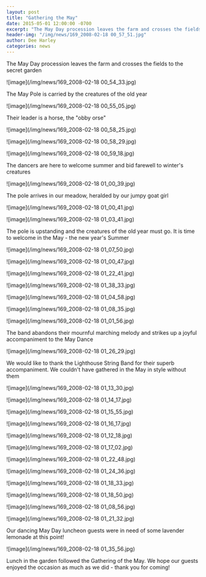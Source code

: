 ```yaml
---
layout: post
title: "Gathering the May"
date: 2015-05-01 12:00:00 -0700
excerpt: "The May Day procession leaves the farm and crosses the fields to the secret garden ..."
header-img: "/img/news/169_2008-02-18 00_57_51.jpg"
author: Dee Harley
categories: news
---
```

The May Day procession leaves the farm and crosses the fields to the
secret garden

![image](/img/news/169_2008-02-18 00_54_33.jpg)

The May Pole is carried by the creatures of the old year

![image](/img/news/169_2008-02-18 00_55_05.jpg)

Their leader is a horse, the &quot;obby orse&quot;

![image](/img/news/169_2008-02-18 00_58_25.jpg)

![image](/img/news/169_2008-02-18 00_58_29.jpg)

![image](/img/news/169_2008-02-18 00_59_18.jpg)

The dancers are here to welcome summer and bid farewell to winter's
creatures

![image](/img/news/169_2008-02-18 01_00_39.jpg)

The pole arrives in our meadow, heralded by our jumpy goat girl

![image](/img/news/169_2008-02-18 01_00_41.jpg)

![image](/img/news/169_2008-02-18 01_03_41.jpg)

The pole is upstanding and the creatures of the old year must go. It
is time to welcome in the May - the new year's Summer

![image](/img/news/169_2008-02-18 01_07_50.jpg)

![image](/img/news/169_2008-02-18 01_00_47.jpg)

![image](/img/news/169_2008-02-18 01_22_41.jpg)

![image](/img/news/169_2008-02-18 01_38_33.jpg)

![image](/img/news/169_2008-02-18 01_04_58.jpg)

![image](/img/news/169_2008-02-18 01_08_35.jpg)

![image](/img/news/169_2008-02-18 01_01_56.jpg)

The band abandons their mournful marching melody and strikes up a
joyful accompaniment to the May Dance

![image](/img/news/169_2008-02-18 01_26_29.jpg)

We would like to thank the Lighthouse String Band for their superb
accompaniment. We couldn't have gathered in the May in style without
them

![image](/img/news/169_2008-02-18 01_13_30.jpg)

![image](/img/news/169_2008-02-18 01_14_17.jpg)

![image](/img/news/169_2008-02-18 01_15_55.jpg)

![image](/img/news/169_2008-02-18 01_16_17.jpg)

![image](/img/news/169_2008-02-18 01_12_18.jpg)

![image](/img/news/169_2008-02-18 01_17_02.jpg)

![image](/img/news/169_2008-02-18 01_22_48.jpg)

![image](/img/news/169_2008-02-18 01_24_36.jpg)

![image](/img/news/169_2008-02-18 01_18_33.jpg)

![image](/img/news/169_2008-02-18 01_18_50.jpg)

![image](/img/news/169_2008-02-18 01_08_56.jpg)

![image](/img/news/169_2008-02-18 01_21_32.jpg)

Our dancing May Day luncheon guests were in need of some lavender
lemonade at this point!

![image](/img/news/169_2008-02-18 01_35_56.jpg)

Lunch in the garden followed the Gathering of the May. We hope our
guests enjoyed the occasion as much as we did - thank you for coming!

